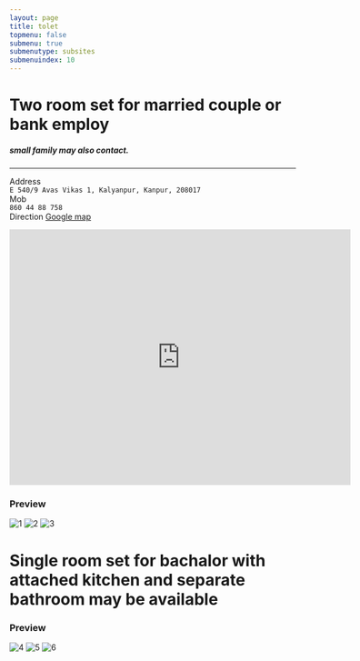 ```yaml
---
layout: page
title: tolet
topmenu: false
submenu: true
submenutype: subsites
submenuindex: 10
---
```




# Two room set for married couple or bank employ
#####  small family may also contact.
---
Address  
`E 540/9 Avas Vikas 1, Kalyanpur, Kanpur, 208017`  
Mob  
`860 44 88 758`  
Direction [Google map](https://goo.gl/maps/d2tsjN3BYNv)

<iframe src="https://www.google.com/maps/embed?pb=!1m18!1m12!1m3!1d3570.941884564576!2d80.24756131557108!3d26.489815983311544!2m3!1f0!2f0!3f0!3m2!1i1024!2i768!4f13.1!3m3!1m2!1s0x399c37be85000001%3A0x218008c84e6a3c6c!2sArchana+School+of+Music+and+Arts!5e0!3m2!1sen!2sin!4v1550032102570" width="600" height="450" frameborder="0" style="border:0" allowfullscreen></iframe>

### Preview
![1](https://raw.githubusercontent.com/mgeekin/tolet/1.jpg)
![2](https://raw.githubusercontent.com/mgeekin/tolet/2.jpg)
![3](https://raw.githubusercontent.com/mgeekin/tolet/3.jpg)


# Single room set for bachalor with attached kitchen and separate bathroom may be available

### Preview
![4](https://raw.githubusercontent.com/mgeekin/tolet/4.jpg)
![5](https://raw.githubusercontent.com/mgeekin/tolet/5.jpg)
![6](https://raw.githubusercontent.com/mgeekin/tolet/6.jpg)
